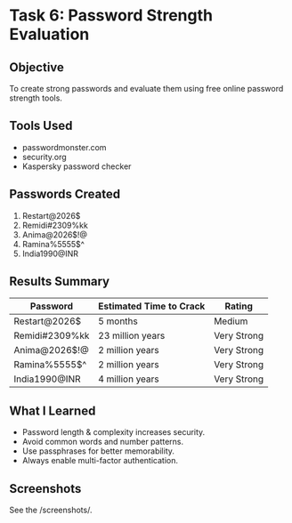 # Task 6: Password Strength Evaluation

## Objective
To create strong passwords and evaluate them using free online password strength tools.

## Tools Used
- passwordmonster.com
- security.org
- Kaspersky password checker

## Passwords Created
1. Restart@2026$
2. Remidi#2309%kk
3. Anima@2026$!@
4. Ramina%5555$^
5. India1990@INR

## Results Summary
| Password               | Estimated Time to Crack | Rating         |
|------------------------|--------------------------|----------------|
| Restart@2026$         | 5 months                 | Medium         |
| Remidi#2309%kk        | 23 million years         | Very Strong    |
| Anima@2026$!@         | 2 million years          | Very Strong    |
| Ramina%5555$^         | 2 million years          | Very Strong    |
| India1990@INR         | 4 million years          | Very Strong    |

## What I Learned
- Password length & complexity increases security.
- Avoid common words and number patterns.
- Use passphrases for better memorability.
- Always enable multi-factor authentication.

## Screenshots
See the /screenshots/.
